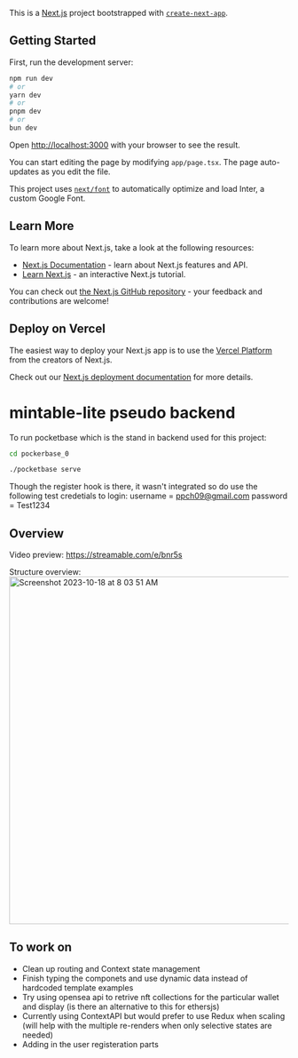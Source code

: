 This is a [Next.js](https://nextjs.org/) project bootstrapped with [`create-next-app`](https://github.com/vercel/next.js/tree/canary/packages/create-next-app).

## Getting Started

First, run the development server:

```bash
npm run dev
# or
yarn dev
# or
pnpm dev
# or
bun dev
```

Open [http://localhost:3000](http://localhost:3000) with your browser to see the result.

You can start editing the page by modifying `app/page.tsx`. The page auto-updates as you edit the file.

This project uses [`next/font`](https://nextjs.org/docs/basic-features/font-optimization) to automatically optimize and load Inter, a custom Google Font.

## Learn More

To learn more about Next.js, take a look at the following resources:

- [Next.js Documentation](https://nextjs.org/docs) - learn about Next.js features and API.
- [Learn Next.js](https://nextjs.org/learn) - an interactive Next.js tutorial.

You can check out [the Next.js GitHub repository](https://github.com/vercel/next.js/) - your feedback and contributions are welcome!

## Deploy on Vercel

The easiest way to deploy your Next.js app is to use the [Vercel Platform](https://vercel.com/new?utm_medium=default-template&filter=next.js&utm_source=create-next-app&utm_campaign=create-next-app-readme) from the creators of Next.js.

Check out our [Next.js deployment documentation](https://nextjs.org/docs/deployment) for more details.

# mintable-lite pseudo backend

To run pocketbase which is the stand in backend used for this project:

```bash
cd pockerbase_0

./pocketbase serve
```

Though the register hook is there, it wasn't integrated so do use the following test credetials to login:
username = ppch09@gmail.com
password = Test1234

## Overview
Video preview:
https://streamable.com/e/bnr5s

Structure overview:
<img width="626" alt="Screenshot 2023-10-18 at 8 03 51 AM" src="https://github.com/csnewie/mintable-lite/assets/30197268/85ac94d1-953b-43c2-84ad-c24b2258dbd2">

## To work on

- Clean up routing and Context state management
- Finish typing the componets and use dynamic data instead of hardcoded template examples
- Try using opensea api to retrive nft collections for the particular wallet and display (is there an alternative to this for ethersjs)
- Currently using ContextAPI but would prefer to use Redux when scaling (will help with the multiple re-renders when only selective states are needed)
- Adding in the user registeration parts

